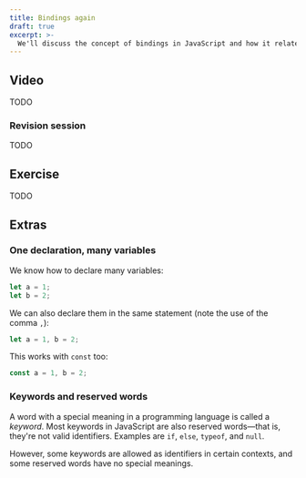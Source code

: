 ```yaml
---
title: Bindings again
draft: true
excerpt: >-
  We'll discuss the concept of bindings in JavaScript and how it relates to variables and objects.
---
```


## Video

TODO

### Revision session

TODO

## Exercise

TODO

## Extras

### One declaration, many variables

We know how to declare many variables:

```js
let a = 1;
let b = 2;
```

We can also declare them in the same statement (note the use of the comma `,`):

```js
let a = 1, b = 2;
```

This works with `const` too:

```js
const a = 1, b = 2;
```

### Keywords and reserved words

A word with a special meaning in a programming language is called a <i>keyword</i>. Most keywords in JavaScript are also reserved words&mdash;that is, they're not valid identifiers. Examples are `if`, `else`, `typeof`, and `null`.

However, some keywords are allowed as identifiers in certain contexts, and some reserved words have no special meanings.
